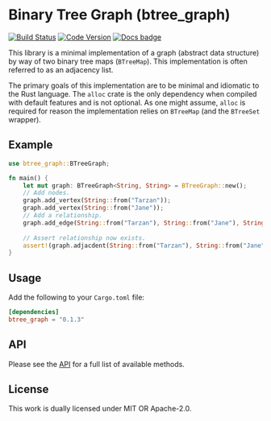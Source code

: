 # Binary Tree Graph (btree_graph)

[![Build Status](https://travis-ci.com/jameone/btree_graph.svg?branch=main)](https://travis-ci.com/jameone/btree_graph)
[![Code Version](https://img.shields.io/crates/v/btree_graph)](https://img.shields.io/crates/v/btree_graph)
[![Docs badge]][docs.rs]

[Docs badge]: https://img.shields.io/badge/docs.rs-rustdoc-green
[docs.rs]: https://docs.rs/btree_graph/

This library is a minimal implementation of a graph 
(abstract data structure) by way of two binary tree maps
(`BTreeMap`). This implementation is often referred to as
an adjacency list.

The primary goals of this implementation are to be 
minimal and idiomatic to the Rust language. The `alloc`
crate is the only dependency when compiled with default
features and is not optional. As one might assume, `alloc`
is required for reason the implementation relies on `BTreeMap`
(and the `BTreeSet` wrapper).

## Example
```rust
use btree_graph::BTreeGraph;

fn main() {
    let mut graph: BTreeGraph<String, String> = BTreeGraph::new();
    // Add nodes.
    graph.add_vertex(String::from("Tarzan"));
    graph.add_vertex(String::from("Jane"));
    // Add a relationship.
    graph.add_edge(String::from("Tarzan"), String::from("Jane"), String::from("Loves"));
    
    // Assert relationship now exists.
    assert!(graph.adjacdent(String::from("Tarzan"), String::from("Jane")));
}
```

## Usage

Add the following to your `Cargo.toml` file:
```toml
[dependencies]
btree_graph = "0.1.3"
```

## API

Please see the [API](src/graph/api.rs) for a full list of
available methods.

## License

This work is dually licensed under MIT OR Apache-2.0.